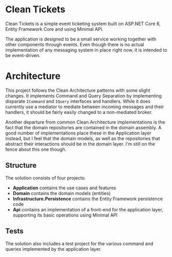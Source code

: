 # Clean Tickets

Clean Tickets is a simple event ticketing system built on ASP.NET Core 6, Entity Framework Core and using Minimal API.

The application is designed to be a small service working together with other components through events. Even though there is no actual implementation of any messaging system in place right now, it is intended to be event-driven.

# Architecture

This project follows the Clean Architecture patterns with some slight changes. It implements Command and Query Separation by implementing disparate `ICommand` and `IQuery` interfaces and handlers. While it does currently use a mediator to mediate between incoming messages and their handlers, it should be fairly easily changed to a non-mediated broker.

Another departure from common Clean Architecture implementations is the fact that the domain repositories are contained in the domain assembly. A good number of implementations place these in the Application layer instead, but I feel that the domain models, as well as the repositories that abstract their interactions should be in the domain layer. I'm still on the fence about this one though.

## Structure

The solution consists of four projects:

* **Application** contains the use cases and features
* **Domain** contains the domain models (entities)
* **Infrastructure.Persistence** contains the Entity Framework persistence code
* **Api** contains an implementation of a front-end for the application layer, supporting its basic operations using Minimal API

## Tests

The solution also includes a test project for the various command and queries implemented by the application layer.
